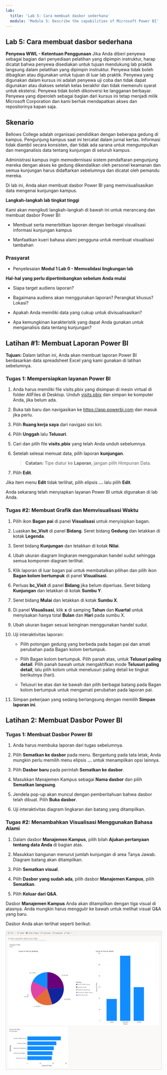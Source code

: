 ```yaml
---
lab:
  title: 'Lab 5: Cara membuat dasbor sederhana'
  module: 'Module 5: Describe the capabilities of Microsoft Power BI'
---
```


## Lab 5: Cara membuat dasbor sederhana

**Penyewa WWL - Ketentuan Penggunaan** Jika Anda diberi penyewa sebagai bagian dari penyediaan pelatihan yang dipimpin instruktur, harap dicatat bahwa penyewa disediakan untuk tujuan mendukung lab praktik langsung dalam pelatihan yang dipimpin instruktur. Penyewa tidak boleh dibagikan atau digunakan untuk tujuan di luar lab praktik. Penyewa yang digunakan dalam kursus ini adalah penyewa uji coba dan tidak dapat digunakan atau diakses setelah kelas berakhir dan tidak memenuhi syarat untuk ekstensi. Penyewa tidak boleh dikonversi ke langganan berbayar. Penyewa yang diperoleh sebagai bagian dari kursus ini tetap menjadi milik Microsoft Corporation dan kami berhak mendapatkan akses dan repositorinya kapan saja. 

## Skenario

Bellows College adalah organisasi pendidikan dengan beberapa gedung di kampus. Pengunjung kampus saat ini tercatat dalam jurnal kertas. Informasi tidak diambil secara konsisten, dan tidak ada sarana untuk mengumpulkan dan menganalisis data tentang kunjungan di seluruh kampus.

Administrasi kampus ingin memodernisasi sistem pendaftaran pengunjung mereka dengan akses ke gedung dikendalikan oleh personel keamanan dan semua kunjungan harus didaftarkan sebelumnya dan dicatat oleh pemandu mereka.

Di lab ini, Anda akan membuat dasbor Power BI yang memvisualisasikan data mengenai kunjungan kampus.

**Langkah-langkah lab tingkat tinggi**

Kami akan mengikuti langkah-langkah di bawah ini untuk merancang dan membuat dasbor Power BI:

- Membuat serta menerbitkan laporan dengan berbagai visualisasi informasi kunjungan kampus

- Manfaatkan kueri bahasa alami pengguna untuk membuat visualisasi tambahan

### Prasyarat

- Penyelesaian **Modul 1 Lab 0 - Memvalidasi lingkungan lab**

**Hal-hal yang perlu dipertimbangkan sebelum Anda mulai**

- Siapa target audiens laporan?

- Bagaimana audiens akan menggunakan laporan? Perangkat khusus? Lokasi?

- Apakah Anda memiliki data yang cukup untuk divisualisasikan?

- Apa kemungkinan karakteristik yang dapat Anda gunakan untuk menganalisis data tentang kunjungan?

## Latihan #1: Membuat Laporan Power BI

**Tujuan:** Dalam latihan ini, Anda akan membuat laporan Power BI berdasarkan data spreadsheet Excel yang kami gunakan di latihan sebelumnya.

### Tugas 1: Mempersiapkan layanan Power BI

1. Anda harus memiliki file visits.pbix yang disimpan di mesin virtual di folder AllFiles di Desktop. Unduh [visits.pbix](https://github.com/MicrosoftLearning/PL-900-Microsoft-Power-Platform-Fundamentals/raw/master/Allfiles/visits.pbix) dan simpan ke komputer Anda, jika belum ada.

1. Buka tab baru dan navigasikan ke https://app.powerbi.com dan masuk jika perlu.

1. Pilih **Ruang kerja saya** dari navigasi sisi kiri.

1. Pilih **Unggah** lalu **Telusuri**.

1. Cari dan pilih file **visits.pbix** yang telah Anda unduh sebelumnya.

1. Setelah selesai memuat data, pilih laporan **kunjungan**.

    >**Catatan:** Tipe diatur ke **Laporan**, jangan pilih Himpunan Data.

1. Pilih **Edit**.

Jika item menu **Edit** tidak terlihat, pilih elipsis **...** lalu pilih **Edit**.

Anda sekarang telah menyiapkan layanan Power BI untuk digunakan di lab Anda.

### Tugas #2: Membuat Grafik dan Memvisualisasi Waktu

1. Pilih ikon **Bagan pai** di panel **Visualisasi** untuk menyisipkan bagan.

1. Luaskan **bc_Visit** di panel **Bidang**. Seret bidang **Gedung** dan letakkan di kotak **Legenda**.

1. Seret bidang **Kunjungan** dan letakkan di kotak **Nilai**.

1. Ubah ukuran diagram lingkaran menggunakan handel sudut sehingga semua komponen diagram terlihat.

1. Klik laporan di luar bagan pai untuk membatalkan pilihan dan pilih ikon **Bagan kolom bertumpuk** di panel **Visualisasi**.

1. Perluas **bc_Visit** di panel **Bidang** jika belum diperluas. Seret bidang **Kunjungan** dan letakkan di kotak **Sumbu Y**.

1. Seret bidang **Mulai** dan letakkan di kotak **Sumbu X**.

1. Di panel **Visualisasi**, klik **x** di samping **Tahun** dan **Kuartal** untuk menyisakan hanya total **Bulan** dan **Hari** pada sumbu X.

1. Ubah ukuran bagan sesuai keinginan menggunakan handel sudut.

1. Uji interaktivitas laporan:

    - Pilih potongan gedung yang berbeda pada bagan pai dan amati perubahan pada Bagan kolom bertumpuk.

    - Pilih Bagan kolom bertumpuk. Pilih panah atas, untuk **Telusuri paling detail**. Pilih panah bawah untuk mengaktifkan mode **Telusuri paling detail**, lalu pilih kolom untuk menelusuri paling detail ke tingkat berikutnya (hari).

    - Telusuri ke atas dan ke bawah dan pilih berbagai batang pada Bagan kolom bertumpuk untuk mengamati perubahan pada laporan pai.

1. Simpan pekerjaan yang sedang berlangsung dengan memilih **Simpan laporan ini**.

## Latihan 2: Membuat Dasbor Power BI

### Tugas 1: Membuat Dasbor Power BI

1. Anda harus membuka laporan dari tugas sebelumnya.

1. Pilih **Sematkan ke dasbor** pada menu. Bergantung pada tata letak, Anda mungkin perlu memilih menu elipsis **...** untuk menampilkan opsi lainnya.

1. Pilih **Dasbor baru** pada perintah **Sematkan ke dasbor**.

1. Masukkan Manajemen Kampus sebagai **Nama dasbor** dan pilih **Sematkan langsung**.

1. Jendela pop-up akan muncul dengan pemberitahuan bahwa dasbor telah dibuat. Pilih **Buka dasbor**.

1. Uji interaktivitas diagram lingkaran dan batang yang ditampilkan.

### Tugas #2: Menambahkan Visualisasi Menggunakan Bahasa Alami

1. Dalam dasbor **Manajemen Kampus**, pilih bilah **Ajukan pertanyaan tentang data Anda** di bagian atas.

1. Masukkan bangunan menurut jumlah kunjungan di area Tanya Jawab. Diagram batang akan ditampilkan.

1. Pilih **Sematkan visual**.

1. Pilih **Dasbor yang sudah ada**, pilih dasbor **Manajemen Kampus**, pilih **Sematkan**.

1. Pilih **Keluar dari Q&amp;A**.

Dasbor **Manajemen Kampus** Anda akan ditampilkan dengan tiga visual di atasnya. Anda mungkin harus menggulir ke bawah untuk melihat visual Q&A yang baru.

Dasbor Anda akan terlihat seperti berikut:

[![Cuplikan layar dasbor yang baru saja dibuat](media/lab-5-power-bi-01.png)](https://github.com/MicrosoftLearning/PL-900-Microsoft-Power-Platform-Fundamentals/blob/master/Instructions/Labs/media/5-powerbi-result.png)

 
